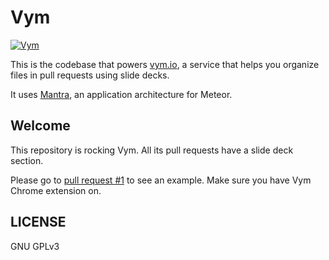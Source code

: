 # Vym

[![Vym](https://img.shields.io/badge/Reviewing%20with-Vym-blue.svg)](https://vym.io)

This is the codebase that powers [vym.io](https://vym.io), a service that helps
you organize files in pull requests using slide decks.

It uses [Mantra](https://kadirahq.github.io/mantra/), an application architecture
for Meteor.

## Welcome

This repository is rocking Vym. All its pull requests have a slide deck section.

Please go to [pull request  #1](https://github.com/vymio/vym/pull/1) to see an
example. Make sure you have Vym Chrome extension on.


## LICENSE

GNU GPLv3
